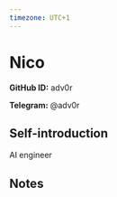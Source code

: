```yaml
---
timezone: UTC+1
---
```


# Nico

**GitHub ID:** adv0r

**Telegram:** @adv0r

## Self-introduction

AI engineer

## Notes

<!-- Content_START -->


<!-- Content_END -->
